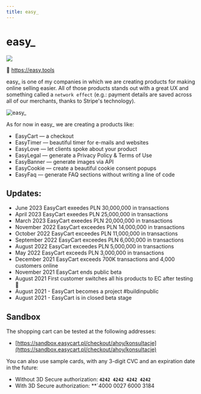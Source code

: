 ```yaml
---
title: easy_
---
```


# easy_

![](https://cloud.overment.com/Shared-Image-2023-01-04-19-51-11-1672858271.png)

🔗 https://easy.tools

easy_ is one of my companies in which we are creating products for making online selling easier. All of those products stands out with a great UX and something called a `network effect` (e.g.: payment details are saved across all of our merchants, thanks to Stripe's technology).

![easy_](https://cloud.overment.com/Shared-Image-2022-11-07-12-08-48-1667819328/Shared-Image-2022-11-07-12-08-48.png)

As for now in easy_ we are creating a products like: 

- EasyCart — a checkout
- EasyTimer — beautiful timer for e-mails and websites
- EasyLove — let clients spoke about your product
- EasyLegal — generate a Privacy Policy & Terms of Use
- EasyBanner — generate images via API
- EasyCookie — create a beautiful cookie consent popups
- EasyFaq — generate FAQ sections without writing a line of code

## Updates:

- June 2023 EasyCart exeedes PLN 30,000,000 in transactions 
- April 2023 EasyCart exeedes PLN 25,000,000 in transactions
- March 2023 EasyCart exeedes PLN 20,000,000 in transactions
- November 2022 EasyCart exceedes PLN 14,000,000 in transactions
- October 2022 EasyCart exceedes PLN 11,000,000 in transactions
- September 2022 EasyCart exceedes PLN 6,000,000 in transactions 
- August 2022 EasyCart exceedes PLN 5,000,000 in transactions
- May 2022 EasyCart exceeds PLN 3,000,000 in transactions
- December 2021 EasyCart exceeds 700K transactions and 4,000 customers online
- November 2021 EasyCart ends public beta
- August 2021 First customer switches all his products to EC after testing 🎉
- August 2021 - EasyCart becomes a project #buildinpublic
- August 2021 - EasyCart is in closed beta stage

## Sandbox

The shopping cart can be tested at the following addresses:
- [https://sandbox.easycart.pl/checkout/ahoy/konsultacje](https://sandbox.easycart.pl/checkout/ahoy/konsultacje)

You can also use sample cards, with any 3-digit CVC and an expiration date in the future:
- Without 3D Secure authorization: **`4242 4242 4242 4242`**
- With 3D Secure authorization: **`4000 0027 6000 3184